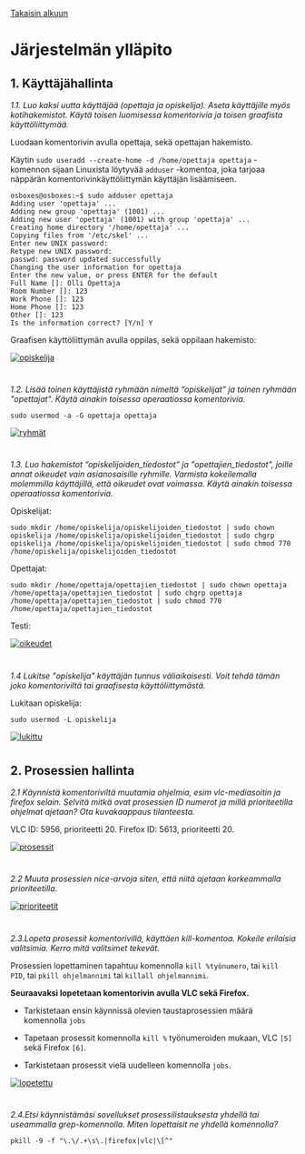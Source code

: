 [Takaisin alkuun](../../../README.md)

# Järjestelmän ylläpito

## 1. Käyttäjähallinta

*1.1. Luo kaksi uutta käyttäjää (opettaja ja opiskelija). Aseta käyttäjille myös kotihakemistot. Käytä toisen luomisessa komentorivia ja toisen graafista käyttöliittymää.*

Luodaan komentorivin avulla opettaja, sekä opettajan hakemisto. 

Käytin `sudo useradd --create-home -d /home/opettaja opettaja` -komennon sijaan Linuxista löytyvää `adduser` -komentoa, joka tarjoaa näppärän komentorivinkäyttöliittymän käyttäjän lisäämiseen.  
  
`osboxes@osboxes:~$ sudo adduser opettaja`      
`Adding user 'opettaja' ...`  
`Adding new group 'opettaja' (1001) ...`  
`Adding new user 'opettaja' (1001) with group 'opettaja' ...`    
`Creating home directory '/home/opettaja' ...`   
`Copying files from '/etc/skel' ...`   
`Enter new UNIX password:`   
`Retype new UNIX password:`   
`passwd: password updated successfully`   
`Changing the user information for opettaja`   
`Enter the new value, or press ENTER for the default`   
	`Full Name []: Olli Opettaja`   
	`Room Number []: 123`   
	`Work Phone []: 123`   
	`Home Phone []: 123`   
	`Other []: 123`   
`Is the information correct? [Y/n] Y`  

Graafisen käyttöliittymän avulla oppilas, sekä oppilaan hakemisto: 

[![opiskelija](https://raw.githubusercontent.com/tuuchen/Linux-E9955-2020/master/src/materiaali/opiskelija.png)](https://raw.githubusercontent.com/tuuchen/Linux-E9955-2020/master/src/materiaali/opiskelija.png)

# 
  
*1.2. Lisää toinen käyttäjistä ryhmään nimeltä “opiskelijat” ja toinen ryhmään "opettajat". Käytä ainakin toisessa operaatiossa komentorivia.*

`sudo usermod -a -G opettaja opettaja`

[![ryhmät](https://raw.githubusercontent.com/tuuchen/Linux-E9955-2020/master/src/materiaali/ryhmät.png)](https://raw.githubusercontent.com/tuuchen/Linux-E9955-2020/master/src/materiaali/ryhmät.png)

# 

*1.3. Luo hakemistot “opiskelijoiden_tiedostot” ja "opettajien_tiedostot", joille annat oikeudet vain asianosaisille ryhmille. Varmista kokeilemalla molemmilla käyttäjillä, että oikeudet ovat voimassa. Käytä ainakin toisessa operaatiossa komentorivia.*

Opiskelijat:

`sudo mkdir /home/opiskelija/opiskelijoiden_tiedostot | sudo chown opiskelija /home/opiskelija/opiskelijoiden_tiedostot | sudo chgrp opiskelija /home/opiskelija/opiskelijoiden_tiedostot | sudo chmod 770 /home/opiskelija/opiskelijoiden_tiedostot`  

Opettajat:

`sudo mkdir /home/opettaja/opettajien_tiedostot | sudo chown opettaja /home/opettaja/opettajien_tiedostot | sudo chgrp opettaja /home/opettaja/opettajien_tiedostot | sudo chmod 770 /home/opettaja/opettajien_tiedostot`  

Testi:

[![oikeudet](https://raw.githubusercontent.com/tuuchen/Linux-E9955-2020/master/src/materiaali/oikeudet.png)](https://raw.githubusercontent.com/tuuchen/Linux-E9955-2020/master/src/materiaali/oikeudet.png)

# 

*1.4 Lukitse "opiskelija" käyttäjän tunnus väliaikaisesti. Voit tehdä tämän joko komentoriviltä tai graafisesta käyttöliittymästä.*

Lukitaan opiskelija: 

`sudo usermod -L opiskelija` 

[![lukittu](https://raw.githubusercontent.com/tuuchen/Linux-E9955-2020/master/src/materiaali/lukittu.png)](https://raw.githubusercontent.com/tuuchen/Linux-E9955-2020/master/src/materiaali/lukittu.png)

# 

## 2. Prosessien hallinta

*2.1 Käynnistä komentoriviltä muutamia ohjelmia, esim vlc-mediasoitin ja firefox selain. Selvitä mitkä ovat prosessien ID numerot ja millä prioriteetilla ohjelmat ajetaan? Ota kuvakaappaus tilanteesta.*  

VLC ID: 5956, prioriteetti 20.
Firefox ID: 5613, prioriteetti 20.

[![prosessit](https://raw.githubusercontent.com/tuuchen/Linux-E9955-2020/master/src/materiaali/prosessit.png)](https://raw.githubusercontent.com/tuuchen/Linux-E9955-2020/master/src/materiaali/prosessit.png)

# 

*2.2 Muuta prosessien nice-arvoja siten, että niitä ajetaan korkeammalla prioriteetilla.*  

[![prioriteetit](https://raw.githubusercontent.com/tuuchen/Linux-E9955-2020/master/src/materiaali/prioriteetit.png)](https://raw.githubusercontent.com/tuuchen/Linux-E9955-2020/master/src/materiaali/prioriteetit.png)

# 

*2.3.Lopeta prosessit komentorivillä, käyttäen kill-komentoa. Kokeile erilaisia valitsimia. Kerro mitä valitsimet tekevät.* 

Prosessien lopettaminen tapahtuu komennolla `kill %työnumero`, tai `kill PID`, tai `pkill ohjelmannimi` tai `killall ohjelmannimi`.

**Seuraavaksi lopetetaan komentorivin avulla VLC sekä Firefox.**

- Tarkistetaan ensin käynnissä olevien taustaprosessien määrä komennolla `jobs`

- Tapetaan prosessit komennolla `kill %` työnumeroiden mukaan, VLC `[5]` sekä Firefox `[6]`.

- Tarkistetaan prosessit vielä uudelleen komennolla `jobs`. 

[![lopetettu](https://raw.githubusercontent.com/tuuchen/Linux-E9955-2020/master/src/materiaali/lopetettu.png)](https://raw.githubusercontent.com/tuuchen/Linux-E9955-2020/master/src/materiaali/lopetettu.png)

# 

*2.4.Etsi käynnistämäsi sovellukset prosessilistauksesta yhdellä tai useammalla grep-komennolla. Miten lopettaisit ne yhdellä komennolla?* 

`pkill -9 -f "\.\/.+\s\.|firefox|vlc|\[^"`


